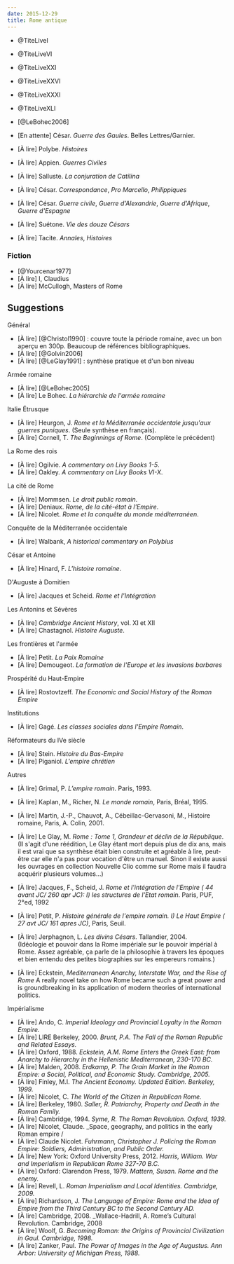 ```yaml
---
date: 2015-12-29
title: Rome antique
---
```


- @TiteLiveI
- @TiteLiveVI
- @TiteLiveXXI
- @TiteLiveXXVI
- @TiteLiveXXXI
- @TiteLiveXLI

- [@LeBohec2006]

- [En attente] César. _Guerre des Gaules_. Belles Lettres/Garnier.
- [À lire] Polybe. _Histoires_
- [À lire] Appien. _Guerres Civiles_
- [À lire] Salluste. _La conjuration de Catilina_
- [À lire] César. _Correspondance_, _Pro Marcello_, _Philippiques_
- [À lire] César. _Guerre civile_, _Guerre d'Alexandrie_, _Guerre d'Afrique_, _Guerre d'Espagne_
- [À lire] Suétone. _Vie des douze Césars_
- [À lire] Tacite. _Annales_, _Histoires_

### Fiction

- [@Yourcenar1977]
- [À lire] I, Claudius
- [À lire] McCullogh, Masters of Rome

## Suggestions

Général

- [À lire] [@Christol1990] : couvre toute la période romaine, avec un bon aperçu en 300p. Beaucoup de
références bibliographiques.
- [À lire] [@Golvin2006]
- [À lire] [@LeGlay1991] : synthèse pratique et d'un bon niveau

Armée romaine

- [À lire] [@LeBohec2005]
- [À lire] Le Bohec. _La hiérarchie de l'armée romaine_

Italie Étrusque 

- [À lire] Heurgon, J. _Rome et la Méditerranée occidentale jusqu'aux guerres puniques_.  (Seule synthèse en français).
- [À lire] Cornell, T. _The Beginnings of Rome_.   (Complète le précédent)

La Rome des rois

- [À lire] Ogilvie. _A commentary on Livy Books 1-5_.
- [À lire] Oakley. _A commentary on Livy Books VI-X_.

La cité de Rome

- [À lire] Mommsen. _Le droit public romain_.
- [À lire] Deniaux. _Rome, de la cité-état à l'Empire_.
- [À lire] Nicolet. _Rome et la conquête du monde méditerranéen_.

Conquête de la Méditerranée occidentale

- [À lire] Walbank, _A historical commentary on Polybius_

César et Antoine

- [À lire] Hinard, F. _L'histoire romaine_. 

D'Auguste à Domitien

- [À lire] Jacques et Scheid. _Rome et l'Intégration_

Les Antonins et Sévères

- [À lire] _Cambridge Ancient History_, vol. XI et XII
- [À lire] Chastagnol. _Histoire Auguste_.

Les frontières et l'armée

- [À lire] Petit. _La Paix Romaine_
- [À lire] Demougeot. _La formation de l'Europe et les invasions barbares_

Prospérité du Haut-Empire

- [À lire] Rostovtzeff. _The Economic and Social History of the Roman Empire_

Institutions

- [À lire] Gagé. _Les classes sociales dans l'Empire Romain_.

Réformateurs du IVe siècle

- [À lire] Stein. _Histoire du Bas-Empire_
- [À lire] Piganiol. _L'empire chrétien_

Autres

- [À lire] Grimal, P. _L’empire romain_. Paris, 1993.
- [À lire] Kaplan, M., Richer, N. _Le monde romain_, Paris, Bréal, 1995.
- [À lire] Martin, J.-P., Chauvot, A., Cébeillac-Gervasoni, M., Histoire romaine, Paris, A. Colin, 2001.
- [À lire] Le Glay, M. _Rome : Tome 1, Grandeur et déclin de la République_.  
(Il s'agit d'une réédition, Le Glay étant mort depuis plus de dix ans, mais il
est vrai que sa synthèse était bien construite et agréable à lire, peut-être car
elle n'a pas pour vocation d'être un manuel. Sinon il existe aussi les ouvrages
en collection Nouvelle Clio comme sur Rome mais il faudra acquérir
plusieurs volumes...)
- [À lire] Jacques, F., Scheid, J. _Rome et l'intégration de l'Empire ( 44 avant JC/ 260
apr JC): I) les structures de l'Etat romain_. Paris, PUF, 2°ed, 1992
- [À lire] Petit, P. _Histoire générale de l'empire romain. I) Le Haut Empire ( 27 avt
JC/ 161 apres JC)_, Paris, Seuil.
- [À lire] Jerphagnon, L. _Les divins Césars_. Tallandier, 2004.  
(Idéologie et pouvoir
dans la Rome impériale sur le pouvoir impérial à Rome. Assez agréable, ça parle
de la philosophie à travers les époques et bien entendu des petites biographies
sur les empereurs romains.)

- [À lire] Eckstein, _Mediterranean Anarchy, Interstate War, and the Rise of Rome_
A really novel take on how Rome became such a great power and is
groundbreaking in its application of modern theories of international
politics.

Impérialisme

- [À lire] Ando, C. _Imperial Ideology and Provincial Loyalty in the Roman Empire._
- [À lire] LIRE Berkeley, 2000. _Brunt, P.A. The Fall of the Roman Republic and Related Essays._
- [À lire] Oxford, 1988. _Eckstein, A.M. Rome Enters the Greek East: from Anarchy to Hierarchy in the Hellenistic Mediterranean, 230-170 BC._
- [À lire] Malden, 2008. _Erdkamp, P. The Grain Market in the Roman Empire: a Social, Political, and Economic Study. Cambridge, 2005._
- [À lire] Finley, M.I. _The Ancient Economy. Updated Edition. Berkeley, 1999._
- [À lire] Nicolet, C. _The World of the Citizen in Republican Rome._
- [À lire] Berkeley, 1980. _Saller, R. Patriarchy, Property and Death in the Roman Family._
- [À lire] Cambridge, 1994. _Syme, R. The Roman Revolution. Oxford, 1939._
- [À lire] Nicolet, Claude. _Space, geography, and politics in the early Roman empire / 
- [À lire] Claude Nicolet. _Fuhrmann, Christopher J. Policing the Roman Empire: Soldiers, Administration, and Public Order._
- [À lire] New York: Oxford University Press, 2012. _Harris, William. War and Imperialism in Republican Rome 327-70 B.C._
- [À lire] Oxford: Clarendon Press, 1979. _Mattern, Susan. Rome and the enemy._
- [À lire] Revell, L. _Roman Imperialism and Local Identities. Cambridge, 2009._
- [À lire] Richardson, J. _The Language of Empire: Rome and the Idea of Empire from the Third Century BC to the Second Century AD._
- [À lire] Cambridge, 2008. _Wallace-Hadrill, A. Rome’s Cultural Revolution. Cambridge, 2008 
- [À lire] Woolf, G. _Becoming Roman: the Origins of Provincial Civilization in Gaul. Cambridge, 1998._
- [À lire] Zanker, Paul. _The Power of Images in the Age of Augustus. Ann Arbor: University of Michigan Press, 1988._



